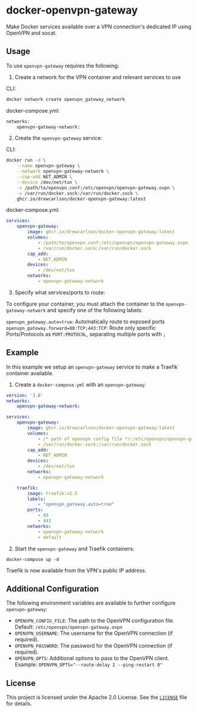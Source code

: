 # docker-openvpn-gateway

Make Docker services available over a VPN connection's dedicated IP using OpenVPN and socat.

## Usage

To use `openvpn-gateway` requires the following:

1. Create a network for the VPN container and relevant services to use

CLI:
```sh
docker network create openvpn_gateway_network
```

docker-compose.yml:
```sh
networks:
    openvpn-gateway-network:
```

2. Create the `openvpn-gateway` service:

CLI:
```sh
docker run -d \
    --name openvpn-gateway \
    --network openvpn-gateway-network \
    --cap-add NET_ADMIN \
    --device /dev/net/tun \
    -v /path/to/openvpn.conf:/etc/openvpn/openvpn-gateway.ovpn \
    -v /var/run/docker.sock:/var/run/docker.sock \
    ghcr.io/drewcarlson/docker-openvpn-gateway:latest
```

docker-compose.yml:
```yaml
services:
    openvpn-gateway:
        image: ghcr.io/drewcarlson/docker-openvpn-gateway:latest
        volumes:
            - /path/to/openvpn.conf:/etc/openvpn/openvpn-gateway.ovpn
            - /var/run/docker.sock:/var/run/docker.sock
        cap_add:
            - NET_ADMIN
        devices:
            - /dev/net/tun
        networks:
            - openvpn-gateway-network
```

3. Specify what services/ports to route:

To configure your container, you must attach the container to the `openvpn-gateway-network` and specify one of the following labels:

`openvpn_gateway.auto=true`: Automatically route to exposed ports
`openvpn_gateway.forward=80:TCP;443:TCP`: Route only specific Ports/Protocols as `PORT:PROTOCOL`, separating multiple ports with `;`


## Example

In this example we setup an `openvpn-gateway` service to make a Traefik container available.

1. Create a `docker-compose.yml` with an `openvpn-gateway`:

```yaml
version: '3.8'
networks:
    openvpn-gateway-network:

services:
    openvpn-gateway:
        image: ghcr.io/drewcarlson/docker-openvpn-gateway:latest
        volumes:
            - /* path of openvpn config file */:/etc/openvpn/openvpn-gateway.ovpn
            - /var/run/docker.sock:/var/run/docker.sock
        cap_add:
            - NET_ADMIN
        devices:
            - /dev/net/tun
        networks:
            - openvpn-gateway-network

    traefik:
        image: traefik:v2.5
        labels:
            - "openvpn_gateway.auto=true"
        ports:
            - 80
            - 443
        networks:
            - openvpn-gateway-network
            - default
```

2. Start the `openvpn-gateway` and Traefik containers:
```
docker-compose up -d
```

Traefik is now available from the VPN's public IP address.

## Additional Configuration

The following environment variables are available to further configure `openvpn-gateway`:

- `OPENVPN_CONFIG_FILE`: The path to the OpenVPN configuration file. Default: `/etc/openvpn/openvpn-gateway.ovpn`
- `OPENVPN_USERNAME`: The username for the OpenVPN connection (if required).
- `OPENVPN_PASSWORD`: The password for the OpenVPN connection (if required).
- `OPENVPN_OPTS`: Additional options to pass to the OpenVPN client. Example: `OPENVPN_OPTS="--route-delay 2 --ping-restart 0"`

## License

This project is licensed under the Apache 2.0 License. See the [`LICENSE`](LICENSE) file for details.
